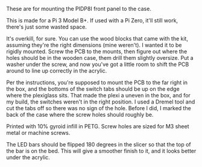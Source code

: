 These are for mounting the PIDP8I front panel to the case.

This is made for a Pi 3 Model B+. If used with a Pi Zero, it'll still work,
there's just some wasted space.

It's overkill, for sure.  You can use the wood blocks that came with the kit,
assuming they're the right dimensions (mine weren't). I wanted it to be rigidly
mounted. Screw the PCB to the mounts, then figure out where the holes should be
in the wooden case, them drill them slightly oversize. Put a washer under the
screw, and now you've got a little room to shift the PCB around to line up
correctly in the acrylic.

Per the instructions, you're supposed to mount the PCB to the far right in the
box, and the bottoms of the switch tabs should be up on the edge where the
plexiglass sits. That made the plexi a uneven in the box, and for my build, the
switches weren't in the right position. I used a Dremel tool and cut the tabs
off so there was no sign of the hole. Before I did, I marked the back of the
case where the screw holes should roughly be.

Printed with 10% gyroid infill in PETG. Screw holes are sized for M3 sheet
metal or machine screws.

The LED bars should be flipped 180 degrees in the slicer so that the top of
the bar is on the bed. This will give a smoother finish to it, and it looks
better under the acrylic.
